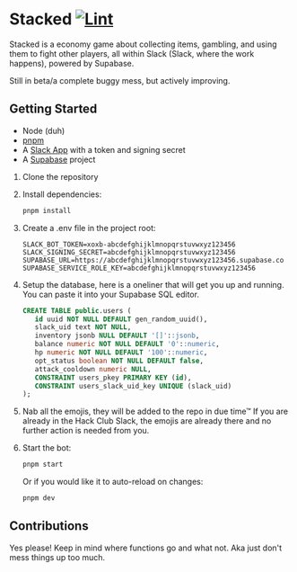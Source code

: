 # Stacked [![Lint](https://github.com/3kh0/stacked/actions/workflows/lint.yml/badge.svg)](https://github.com/3kh0/stacked/actions/workflows/lint.yml)

Stacked is a economy game about collecting items, gambling, and using them to fight other players, all within Slack (Slack, where the work happens), powered by Supabase.

Still in beta/a complete buggy mess, but actively improving.

## Getting Started

- Node (duh)
- [pnpm](https://pnpm.io/)
- A [Slack App](https://api.slack.com/apps) with a token and signing secret
- A [Supabase](https://supabase.com/) project

1. Clone the repository
2. Install dependencies:

   ```sh
   pnpm install
   ```

3. Create a .env file in the project root:

   ```env
   SLACK_BOT_TOKEN=xoxb-abcdefghijklmnopqrstuvwxyz123456
   SLACK_SIGNING_SECRET=abcdefghijklmnopqrstuvwxyz123456
   SUPABASE_URL=https://abcdefghijklmnopqrstuvwxyz123456.supabase.co
   SUPABASE_SERVICE_ROLE_KEY=abcdefghijklmnopqrstuvwxyz123456
   ```

4. Setup the database, here is a oneliner that will get you up and running. You can paste it into your Supabase SQL editor.

   ```sql
   CREATE TABLE public.users (
      id uuid NOT NULL DEFAULT gen_random_uuid(),
      slack_uid text NOT NULL,
      inventory jsonb NULL DEFAULT '[]'::jsonb,
      balance numeric NOT NULL DEFAULT '0'::numeric,
      hp numeric NOT NULL DEFAULT '100'::numeric,
      opt_status boolean NOT NULL DEFAULT false,
      attack_cooldown numeric NULL,
      CONSTRAINT users_pkey PRIMARY KEY (id),
      CONSTRAINT users_slack_uid_key UNIQUE (slack_uid)
   );
   ```

5. Nab all the emojis, they will be added to the repo in due time™ If you are already in the Hack Club Slack, the emojis are already there and no further action is needed from you.
6. Start the bot:

   ```sh
   pnpm start
   ```

   Or if you would like it to auto-reload on changes:

   ```sh
   pnpm dev
   ```

## Contributions

Yes please! Keep in mind where functions go and what not. Aka just don't mess things up too much.

